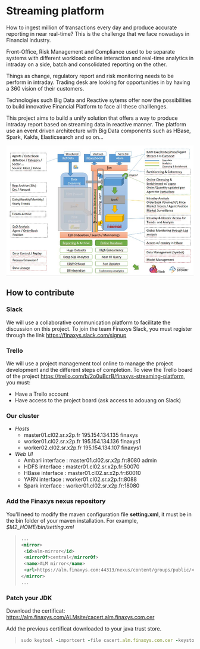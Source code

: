 # Streaming platform

How to ingest million of transactions every day and produce accurate reporting in near real-time? This is the challenge that we face nowadays in Financial industry. 

Front-Office, Risk Management and Compliance used to be separate systems with different workload: online interaction and real-time analytics in intraday on a side, batch and consolidated reporting on the other.

Things as change, regulatory report and risk monitoring needs to be perform in intraday. Trading desk are looking for opportunities in by having a 360 vision of their customers.

Technologies such Big Data and Reactive sytems offer now the possibilities to build innovative Financial Platform to face all these challlenges.

This project aims to build a unify solution that offers a way to produce intraday report based on streaming data in reactive manner. The platform use an event driven architecture with Big Data components such as HBase, Spark, Kakfa, Elasticsearch and so on...

![streaming-platform-architecture.jpg](images/streaming-platform-architecture.jpg)

## How to contribute

### Slack 
We will use a collaborative communication platform to facilitate the discussion on this project. 
To join the team Finaxys Slack, you must register through the link https://finaxys.slack.com/signup

### Trello
We will use a project management tool online to manage the project development and the different steps of completion.
To view the Trello board of the project https://trello.com/b/2o0uBcrB/finaxys-streaming-platform, you must:
* Have a Trello account
* Have access to the project board (ask access to adouang on Slack)

### Our cluster

* *Hosts*
    - master01.cl02.sr.x2p.fr 195.154.134.135 finaxys 
    - worker01.cl02.sr.x2p.fr 195.154.134.136 finaxys1 
    - worker02.cl02.sr.x2p.fr 195.154.134.107 finaxys1 
* *Web UI*
    - Ambari interface : master01.cl02.sr.x2p.fr:8080 admin
    - HDFS interface : master01.cl02.sr.x2p.fr:50070
    - HBase interface : master01.cl02.sr.x2p.fr:60010
    - YARN interface : worker01.cl02.sr.x2p.fr:8088
    - Spark interface : worker01.cl02.sr.x2p.fr:18080

### Add the Finaxys nexus repository

You'll need to modify the maven configuration file **setting.xml**, it must be in the bin folder of your maven installation.
For example, *$M2_HOME/bin/setting.xml*

>```xml
>...
><mirror>
>  <id>alm-mirror</id>
>  <mirrorOf>central</mirrorOf>
>  <name>ALM mirror</name>
>  <url>https://alm.finaxys.com:44313/nexus/content/groups/public/</url>
></mirror>
>...
>```	

### Patch your JDK

Download the certificat: https://alm.finaxys.com/ALMsite/cacert.alm.finaxys.com.cer

Add the previous certificat downloaded to your java trust store.
>```ruby
>sudo keytool -importcert -file cacert.alm.finaxys.com.cer -keystore $JAVA_HOME/jre/lib/security/cacerts -trustcacerts
>```
